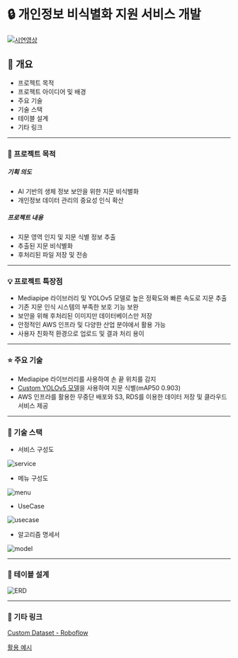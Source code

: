 # :lock: 개인정보 비식별화 지원 서비스 개발

[![시연영상](http://img.youtube.com/vi/z_S71TbysyU/mqdefault.jpg)](https://youtu.be/z_S71TbysyU)

## :mag_right: 개요
- 프로젝트 목적
- 프로젝트 아이디어 및 배경
- 주요 기술
- 기술 스택
- 테이블 설계
- 기타 링크
- --
### :pushpin: 프로젝트 목적
##### 기획 의도
- AI 기반의 생체 정보 보안을 위한 지문 비식별화
- 개인정보 데이터 관리의 중요성 인식 확산
##### 프로젝트 내용
- 지문 영역 인지 및 지문 식별 정보 추출
- 추출된 지문 비식별화
- 후처리된 파일 저장 및 전송
---
### :bulb: 프로젝트 특장점
- Mediapipe 라이브러리 및 YOLOv5 모델로 높은 정확도와 빠른 속도로 지문 추출
- 기존 지문 인식 시스템의 부족한 보호 기능 보완
- 보안을 위해 후처리된 이미지만 데이터베이스만 저장
- 안정적인 AWS 인프라 및 다양한 산업 분야에서 활용 가능
- 사용자 친화적 환경으로 업로드 및 결과 처리 용이
---
### :star: 주요 기술
- Mediapipe 라이브러리를 사용하여 손 끝 위치를 감지
- [Custom YOLOv5 모델](https://colab.research.google.com/drive/1dKO153AU2HZRUqF23diTxx2qycikQkzL?usp=sharing)을 사용하여 지문 식별(mAP50 0.903)
- AWS 인프라를 활용한 무중단 배포와 S3, RDS를 이용한 데이터 저장 및 클라우드 서비스 제공
---
### :hammer: 기술 스택
- 서비스 구성도
  
![service](https://github.com/oblsoun/nomercy/assets/113246634/7b7d23ec-a8d5-4e17-a5bc-f3f92b2e4a4b)

- 메뉴 구성도

![menu](https://github.com/oblsoun/nomercy/assets/113246634/5e3f6af1-139f-4dc1-9fc1-dbf974e86096)
  
- UseCase

![usecase](https://github.com/oblsoun/nomercy/assets/113246634/677f3b93-11d4-4f00-8d6d-4c956a6b2802)

- 알고리즘 명세서
  
![model](https://github.com/oblsoun/nomercy/assets/113246634/ff895aaf-1013-4a5a-99fd-af69649b7b24)

---
### :date: 테이블 설계
![ERD](https://github.com/oblsoun/nomercy/assets/113246634/76dbc7e8-90e0-423d-9150-eeefe63b2fde)

---
### :paperclip: 기타 링크
[Custom Dataset - Roboflow](https://universe.roboflow.com/fingerprint-nze3i/vov-k9idv)

[활용 예시](https://github.com/oblsoun/safesnap)
